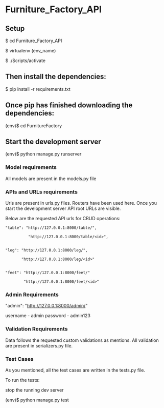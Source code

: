 # Furniture_Factory_API

## Setup



$ cd Furniture_Factory_API

$ virtualenv (env_name)

$ ./Scripts/activate


## Then install the dependencies:
$ pip install -r requirements.txt


## Once pip has finished downloading the dependencies:
(env)$ cd FurnitureFactory

## Start the development server
(env)$ python manage.py runserver


### Model requirements
All models are present in the models.py file

### APIs and URLs requirements
Urls are present in urls.py files. Routers have been used here. Once you start the development server API root URLs are visible.

Below are the requested API urls for CRUD operations:

    "table": "http://127.0.0.1:8000/table/",
    
              "http://127.0.0.1:8000/table/<id>",
              
              
    "leg": "http://127.0.0.1:8000/leg/",
    
           "http://127.0.0.1:8000/leg/<id>"
           
           
    "feet": "http://127.0.0.1:8000/feet/"
    
            "http://127.0.0.1:8000/feet/<id>"
            
            
### Admin Requirements
"admin": "http://127.0.0.1:8000/admin/"

username - admin
password - admin123


### Validation Requirements
Data follows the requested custom validations as mentions. All validation are present in serializers.py file.


### Test Cases
As you mentioned, all the test cases are written in the tests.py file.

To run the tests:

  stop the running dev server
  
  (env)$ python manage.py test
  
